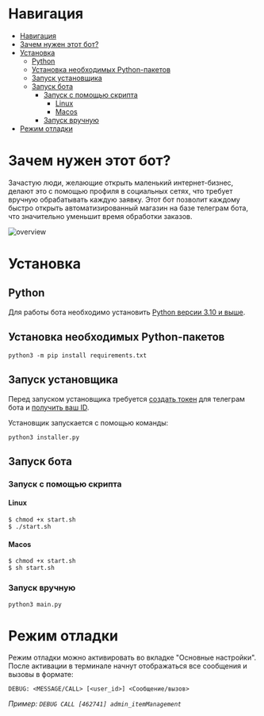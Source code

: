 # Навигация
- [Навигация](#навигация)
- [Зачем нужен этот бот?](#зачем-нужен-этот-бот)
- [Установка](#установка)
  - [Python](#python)
  - [Установка необходимых Python-пакетов](#установка-необходимых-python-пакетов)
  - [Запуск установщика](#запуск-установщика)
  - [Запуск бота](#запуск-бота)
    - [Запуск с помощью скрипта](#запуск-с-помощью-скрипта)
      - [Linux](#linux)
      - [Macos](#macos)
    - [Запуск вручную](#запуск-вручную)
- [Режим отладки](#режим-отладки)
  
# Зачем нужен этот бот?
Зачастую люди, желающие открыть маленький интернет-бизнес, делают это с помощью профиля в социальных сетях, что требует вручную обрабатывать каждую заявку. Этот бот позволит каждому быстро открыть автоматизированный магазин на базе телеграм бота, что значительно уменьшит время обработки заказов.

![overview](DOCS/bot_overview.gif)

# Установка
## Python
Для работы бота необходимо установить [Python версии 3.10 и выше](https://www.python.org/downloads/).

## Установка необходимых Python-пакетов

    python3 -m pip install requirements.txt

## Запуск установщика
Перед запуском установщика требуется [создать токен](https://youtu.be/fyISLEvzIec) для телеграм бота и [получить ваш ID](https://badcode.ru/kak-v-telegram-uznat-svoi-id/).

Установщик запускается с помощью команды: 

    python3 installer.py

## Запуск бота
### Запуск с помощью скрипта
#### Linux

    $ chmod +x start.sh
    $ ./start.sh

#### Macos

    $ chmod +x start.sh
    $ sh start.sh
### Запуск вручную

    python3 main.py

# Режим отладки
Режим отладки можно активировать во вкладке "Основные настройки". 
После активации в терминале начнут отображаться все сообщения и вызовы в формате:

    DEBUG: <MESSAGE/CALL> [<user_id>] <Сообщение/вызов>

*Пример: `DEBUG CALL [462741] admin_itemManagement`*

